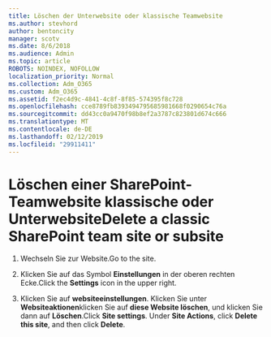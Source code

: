 ```yaml
---
title: Löschen der Unterwebsite oder klassische Teamwebsite
ms.author: stevhord
author: bentoncity
manager: scotv
ms.date: 8/6/2018
ms.audience: Admin
ms.topic: article
ROBOTS: NOINDEX, NOFOLLOW
localization_priority: Normal
ms.collection: Adm_O365
ms.custom: Adm_O365
ms.assetid: f2ec4d9c-4841-4c8f-8f85-574395f8c728
ms.openlocfilehash: cce8789fb8393494795685981668f0290654c76a
ms.sourcegitcommit: dd43cc0a9470f98b8ef2a3787c823801d674c666
ms.translationtype: MT
ms.contentlocale: de-DE
ms.lasthandoff: 02/12/2019
ms.locfileid: "29911411"
---
```

# <a name="delete-a-classic-sharepoint-team-site-or-subsite"></a><span data-ttu-id="f9d4c-102">Löschen einer SharePoint-Teamwebsite klassische oder Unterwebsite</span><span class="sxs-lookup"><span data-stu-id="f9d4c-102">Delete a classic SharePoint team site or subsite</span></span>

1. <span data-ttu-id="f9d4c-103">Wechseln Sie zur Website.</span><span class="sxs-lookup"><span data-stu-id="f9d4c-103">Go to the site.</span></span>
    
2. <span data-ttu-id="f9d4c-104">Klicken Sie auf das Symbol **Einstellungen** in der oberen rechten Ecke.</span><span class="sxs-lookup"><span data-stu-id="f9d4c-104">Click the **Settings** icon in the upper right.</span></span> 
    
3. <span data-ttu-id="f9d4c-p101">Klicken Sie auf **websiteeinstellungen**. Klicken Sie unter **Websiteaktionen**klicken Sie auf **diese Website löschen**, und klicken Sie dann auf **Löschen**.</span><span class="sxs-lookup"><span data-stu-id="f9d4c-p101">Click **Site settings**. Under **Site Actions**, click **Delete this site**, and then click **Delete**.</span></span>
    

